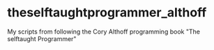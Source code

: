# theselftaughtprogrammer_althoff
My scripts from following the Cory Althoff programming book "The selftaught Programmer"
